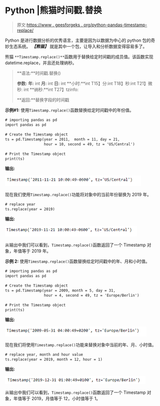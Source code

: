 # Python |熊猫时间戳.替换

> 原文:[https://www . geesforgeks . org/python-pandas-timestamp-replace/](https://www.geeksforgeeks.org/python-pandas-timestamp-replace/)

Python 是进行数据分析的优秀语言，主要是因为以数据为中心的 python 包的奇妙生态系统。 ***【熊猫】*** 就是其中一个包，让导入和分析数据变得容易多了。

熊猫 `**Timestamp.replace()**`函数用于替换给定时间戳的成员值。该函数实现 datetime.replace，并且还处理纳秒。

> **语法:**时间戳.替换()
> 
> **参数:**
> **年:** int
> **月:** int
> **日:** int
> **小时:**int
> T15】分:int
> T18】秒:int
> T21】微秒: int
> **纳秒:**int
> T27】tzinfo:
> 
> **返回:**替换字段的时间戳

**示例#1:** 使用`Timestamp.replace()`函数替换给定时间戳中的年份值。

```
# importing pandas as pd
import pandas as pd

# Create the Timestamp object
ts = pd.Timestamp(year = 2011,  month = 11, day = 21,
                  hour = 10, second = 49, tz = 'US/Central')

# Print the Timestamp object
print(ts)
```

**输出:**

![](img/ee694c9af88333eeafa810576fa77c25.png)

现在我们使用`Timestamp.replace()`功能将对象中的当前年份替换为 2019 年。

```
# replace year
ts.replace(year = 2019)
```

**输出:**

![](img/91c55af59aa14acedf050f872fb585f2.png)

从输出中我们可以看到，`Timestamp.replace()`函数返回了一个 Timestamp 对象，年值等于 2019 年。

**示例 2:** 使用`Timestamp.replace()`函数替换给定时间戳中的年、月和小时值。

```
# importing pandas as pd
import pandas as pd

# Create the Timestamp object
ts = pd.Timestamp(year = 2009, month = 5, day = 31,
                  hour = 4, second = 49, tz = 'Europe/Berlin')

# Print the Timestamp object
print(ts)
```

**输出:**

![](img/e2c4d93f6eeb606ab122d97734870a13.png)

现在我们将使用`Timestamp.replace()`功能来替换对象中当前的年、月、小时值。

```
# replace year, month and hour value
ts.replace(year = 2019, month = 12, hour = 1)
```

**输出:**

![](img/2684f1ef006b19d8b60925410d9ed9a2.png)

从输出中我们可以看到，`Timestamp.replace()`函数返回了一个 Timestamp 对象，年值等于 2019，月值等于 12，小时值等于 1。